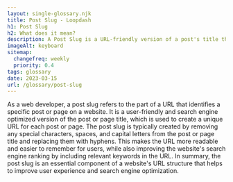 ```yaml
--- 
layout: single-glossary.njk
title: Post Slug - Loopdash
h1: Post Slug
h2: What does it mean?
description: A Post Slug is a URL-friendly version of a post's title that is used to identify and access the post in WordPress.
imageAlt: keyboard
sitemap:
  changefreq: weekly
  priority: 0.4
tags: glossary
date: 2023-03-15
url: /glossary/post-slug
---
```


As a web developer, a post slug refers to the part of a URL that identifies a specific post or page on a website. It is a user-friendly and search engine optimized version of the post or page title, which is used to create a unique URL for each post or page. The post slug is typically created by removing any special characters, spaces, and capital letters from the post or page title and replacing them with hyphens. This makes the URL more readable and easier to remember for users, while also improving the website's search engine ranking by including relevant keywords in the URL. In summary, the post slug is an essential component of a website's URL structure that helps to improve user experience and search engine optimization.
